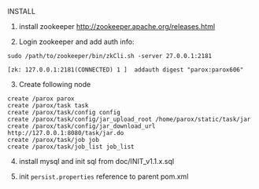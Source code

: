 INSTALL

1. install zookeeper http://zookeeper.apache.org/releases.html

2. Login zookeeper and add auth info:
 
``sudo /path/to/zookeeper/bin/zkCli.sh -server 27.0.0.1:2181``

``[zk: 127.0.0.1:2181(CONNECTED) 1 ]  addauth digest "parox:parox606"``

3. Create following node

```
create /parox parox
create /parox/task task
create /parox/task/config config
create /parox/task/config/jar_upload_root /home/parox/static/task/jar
create /parox/task/config/jar_download_url http://127.0.0.1:8080/task/jar.do
create /parox/task/job job
create /parox/task/job_list job_list
```

4. install mysql and init sql from doc/INIT_v1.1.x.sql

5. init ``persist.properties`` reference to parent pom.xml